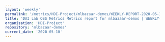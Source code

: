 ```yaml
---
layout: 'weekly'
permalink: '/metrics/HDI-Project/mlbazaar-demos/WEEKLY-REPORT-2020-05-10'
title: 'DAI Lab OSS Metrics Metrics report for mlbazaar-demos | WEEKLY-REPORT-2020-05-10'
organization: 'HDI-Project'
repository: 'mlbazaar-demos'
current_date: '2020-05-10'
---
```

